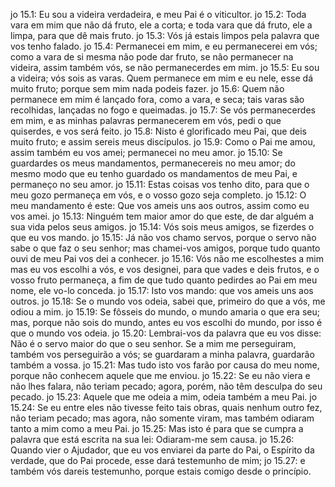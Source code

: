 jo 15.1: Eu sou a videira verdadeira, e meu Pai é o viticultor.
jo 15.2: Toda vara em mim que não dá fruto, ele a corta; e toda vara que dá fruto, ele a limpa, para que dê mais fruto.
jo 15.3: Vós já estais limpos pela palavra que vos tenho falado.
jo 15.4: Permanecei em mim, e eu permanecerei em vós; como a vara de si mesma não pode dar fruto, se não permanecer na videira, assim também vós, se não permanecerdes em mim.
jo 15.5: Eu sou a videira; vós sois as varas. Quem permanece em mim e eu nele, esse dá muito fruto; porque sem mim nada podeis fazer.
jo 15.6: Quem não permanece em mim é lançado fora, como a vara, e seca; tais varas são recolhidas, lançadas no fogo e queimadas.
jo 15.7: Se vós permanecerdes em mim, e as minhas palavras permanecerem em vós, pedi o que quiserdes, e vos será feito.
jo 15.8: Nisto é glorificado meu Pai, que deis muito fruto; e assim sereis meus discípulos.
jo 15.9: Como o Pai me amou, assim também eu vos amei; permanecei no meu amor.
jo 15.10: Se guardardes os meus mandamentos, permanecereis no meu amor; do mesmo modo que eu tenho guardado os mandamentos de meu Pai, e permaneço no seu amor.
jo 15.11: Estas coisas vos tenho dito, para que o meu gozo permaneça em vós, e o vosso gozo seja completo.
jo 15.12: O meu mandamento é este: Que vos ameis uns aos outros, assim como eu vos amei.
jo 15.13: Ninguém tem maior amor do que este, de dar alguém a sua vida pelos seus amigos.
jo 15.14: Vós sois meus amigos, se fizerdes o que eu vos mando.
jo 15.15: Já não vos chamo servos, porque o servo não sabe o que faz o seu senhor; mas chamei-vos amigos, porque tudo quanto ouvi de meu Pai vos dei a conhecer.
jo 15.16: Vós não me escolhestes a mim mas eu vos escolhi a vós, e vos designei, para que vades e deis frutos, e o vosso fruto permaneça, a fim de que tudo quanto pedirdes ao Pai em meu nome, ele vo-lo conceda.
jo 15.17: Isto vos mando: que vos ameis uns aos outros.
jo 15.18: Se o mundo vos odeia, sabei que, primeiro do que a vós, me odiou a mim.
jo 15.19: Se fôsseis do mundo, o mundo amaria o que era seu; mas, porque não sois do mundo, antes eu vos escolhi do mundo, por isso é que o mundo vos odeia.
jo 15.20: Lembrai-vos da palavra que eu vos disse: Não é o servo maior do que o seu senhor. Se a mim me perseguiram, também vos perseguirão a vós; se guardaram a minha palavra, guardarão também a vossa.
jo 15.21: Mas tudo isto vos farão por causa do meu nome, porque não conhecem aquele que me enviou.
jo 15.22: Se eu não viera e não lhes falara, não teriam pecado; agora, porém, não têm desculpa do seu pecado.
jo 15.23: Aquele que me odeia a mim, odeia também a meu Pai.
jo 15.24: Se eu entre eles não tivesse feito tais obras, quais nenhum outro fez, não teriam pecado; mas agora, não somente viram, mas também odiaram tanto a mim como a meu Pai.
jo 15.25: Mas isto é para que se cumpra a palavra que está escrita na sua lei: Odiaram-me sem causa.
jo 15.26: Quando vier o Ajudador, que eu vos enviarei da parte do Pai, o Espírito da verdade, que do Pai procede, esse dará testemunho de mim;
jo 15.27: e também vós dareis testemunho, porque estais comigo desde o princípio.
